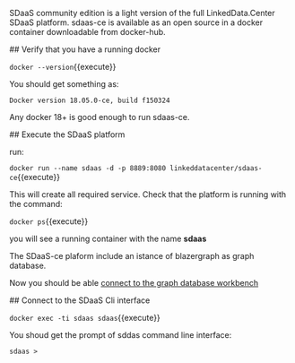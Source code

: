 SDaaS community edition  is a light version of the full LinkedData.Center SDaaS platform.
sdaas-ce is available as an open source in a  docker container downloadable from docker-hub.

## Verify that you have a running docker

`docker --version`{{execute}}

You should get something as:

`Docker version 18.05.0-ce, build f150324`

Any docker 18+ is good enough to run sdaas-ce.


## Execute the SDaaS platform

run:

`docker run --name sdaas -d -p 8889:8080 linkeddatacenter/sdaas-ce`{{execute}}

This will create all required service. Check that the platform is running with the command:

`docker ps`{{execute}}

you will see a running container with the name **sdaas**

The SDaaS-ce plaform include an istance of blazergraph as graph database.

Now you should be able [connect to the graph database workbench](https://[[HOST_SUBDOMAIN]]-8889-[[KATACODA_HOST]].environments.katacoda.com/sdaas)

## Connect to the SDaaS Cli interface

`docker exec -ti sdaas sdaas`{{execute}}

You shoud get the prompt of sddas command line interface:

`sdaas > `